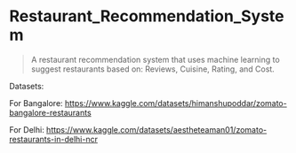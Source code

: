 # Restaurant_Recommendation_System
> A restaurant recommendation system that uses machine learning to suggest restaurants based on:
> Reviews,
> Cuisine,
> Rating, and
> Cost.

Datasets:

For Bangalore: https://www.kaggle.com/datasets/himanshupoddar/zomato-bangalore-restaurants

For Delhi: https://www.kaggle.com/datasets/aestheteaman01/zomato-restaurants-in-delhi-ncr
